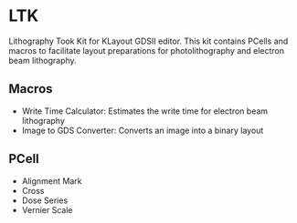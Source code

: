 # LTK
Lithography Took Kit for KLayout GDSII editor. This kit contains PCells and macros to facilitate layout preparations for photolithography and electron beam lithography.

## Macros
* Write Time Calculator:  Estimates the write time for electron beam lithography
* Image to GDS Converter: Converts an image into a binary layout

## PCell
* Alignment Mark
* Cross
* Dose Series
* Vernier Scale

